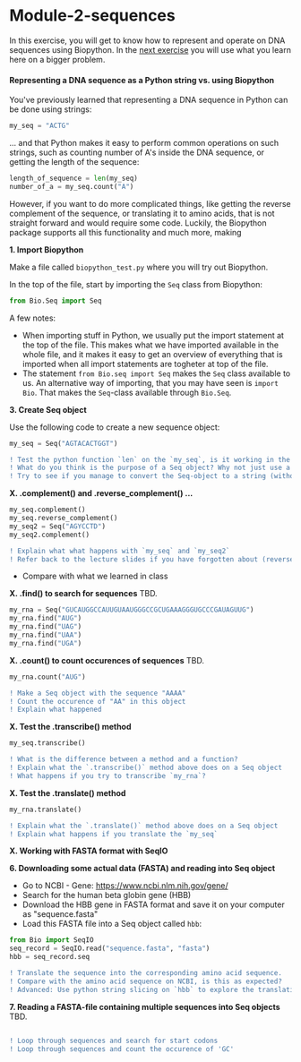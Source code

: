 # Module-2-sequences
In this exercise, you will get to know how to represent and operate on DNA sequences using Biopython. In the [next exercise](Exercise2.md)
you will use what you learn here on a bigger problem.

#### Representing a DNA sequence as a Python string vs. using Biopython
You've previously learned that representing a DNA sequence in Python can be done using strings:
```python
my_seq = "ACTG"
```
... and that Python makes it easy to perform common operations on such strings, such as counting number of A's inside the DNA sequence, or getting the length of the sequence:
```python
length_of_sequence = len(my_seq)
number_of_a = my_seq.count("A")
```

However, if you want to do more complicated things, like getting the reverse complement of the sequence, or translating it to amino acids, that is not straight forward and would require some code. Luckily, the Biopython package supports all this functionality and much more, making  


**1. Import Biopython**

Make a file called `biopython_test.py` where you will try out Biopython.

In the top of the file, start by importing the `Seq` class from Biopython:

```python
from Bio.Seq import Seq
```

A few notes:
* When importing stuff in Python, we usually put the import statement at the top of the file. This makes what we have imported available in the whole file, and it makes it easy to get an overview of everything that is imported when all import statements are togheter at top of the file.
* The statement `from Bio.seq import Seq` makes the `Seq` class available to us. An alternative way of importing, that you may have seen is `import Bio`. That makes the `Seq`-class available through `Bio.Seq`.

**3. Create Seq object**

Use the following code to create a new sequence object:
```python
my_seq = Seq("AGTACACTGGT")
```
```diff
! Test the python function `len` on the `my_seq`, is it working in the same way as before?
! What do you think is the purpose of a Seq object? Why not just use a string?
! Try to see if you manage to convert the Seq-object to a string (without reading any documentation). 
```


**X. .complement() and .reverse_complement() ...**
```python
my_seq.complement()
my_seq.reverse_complement()
my_seq2 = Seq("AGYCCTD")
my_seq2.complement()
```
```diff
! Explain what what happens with `my_seq` and `my_seq2`
! Refer back to the lecture slides if you have forgotten about (reverse) complementarity
```

- Compare with what we learned in class

**X. .find() to search for sequences**
TBD.
```python
my_rna = Seq("GUCAUGGCCAUUGUAAUGGGCCGCUGAAAGGGUGCCCGAUAGUUG")
my_rna.find("AUG")
my_rna.find("UAG")
my_rna.find("UAA")
my_rna.find("UGA")
```

**X. .count() to count occurences of sequences**
TBD.
```python
my_rna.count("AUG")
```
```diff
! Make a Seq object with the sequence "AAAA"
! Count the occurence of "AA" in this object
! Explain what happened
```

**X. Test the .transcribe() method**
```python
my_seq.transcribe()
```
```diff
! What is the difference between a method and a function?
! Explain what the `.transcribe()` method above does on a Seq object
! What happens if you try to transcribe `my_rna`?
```

**X. Test the .translate() method**
```python
my_rna.translate()
```
```diff
! Explain what the `.translate()` method above does on a Seq object
! Explain what happens if you translate the `my_seq`
```

**X. Working with FASTA format with SeqIO**

**6. Downloading some actual data (FASTA) and reading into Seq object**
- Go to NCBI - Gene: https://www.ncbi.nlm.nih.gov/gene/
- Search for the human beta globin gene (HBB)
- Download the HBB gene in FASTA format and save it on your computer as "sequence.fasta"
- Load this FASTA file into a Seq object called `hbb`:
```python
from Bio import SeqIO
seq_record = SeqIO.read("sequence.fasta", "fasta")
hbb = seq_record.seq
```
```diff
! Translate the sequence into the corresponding amino acid sequence. 
! Compare with the amino acid sequence on NCBI, is this as expected?
! Advanced: Use python string slicing on `hbb` to explore the translation further
```
**7. Reading a FASTA-file containing multiple sequences into Seq objects**
TBD.
```python
```
```diff
! Loop through sequences and search for start codons
! Loop through sequences and count the occurence of 'GC'
```



